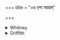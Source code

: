 +++
title = "०७ एना व्याघ्रम्"

+++

<details><summary>Whitney</summary>

### Translation
7. Thus, embracing the tiger, they incite (*hi*) the lion unto great  
good-fortune; as the well-being ones (*subhū́*) the ocean that stands, do  
they rub thoroughly down the leopard amid the waters.

### Notes
Found also in TB. (ii. 7. 16⁴) and MS. (ii. 1. 9: besides K.). In **b**,  
MS. has *mṛjanti* for *hinvanti*, and *dhánāya* (which rectifies the  
meter) for *sāúbhagāya*. For **c**, MS. has a much less unmanageable  
version, *mahiṣáṁ naḥ subhvàm*, and Ppp. supports it by giving *mahiṣaṁ  
nas subhavas:* thus, in each pāda the king is compared to a different  
powerful animal—which is the leading motive of the verse. But TB.  
differs from our text only by giving *suhávam*\* for *subhúvas*.  
*Subhvàm*, with a further slight emendation of *samudrám* to *-dré*,  
would give a greatly improved sense: "him who stands comfortable in the  
ocean, as it were," or bears himself well under the water poured upon  
him. The phrase *samudráṁ ná subhvàḥ* occurs also at RV. i. 52. 4 **b**  
(and its occurrence here in such form may be a reminiscence of that);  
Sāyaṇa there understands *subhvàs* of the "streams" that fill the ocean;  
and our comm. gives a corresponding interpretation here (*nadīrūpā  
āpaḥ*); *samudrám* he allows us alternatively to take as = *varuṇam*. He  
also, most ungrammatically, takes *enā́* at the beginning as ends "those  
\[waters\]." Ppp. further has *pari mṛjyante* for *marm-* in **d**.  
\*⌊Poona ed., p. 750, reads *suhúvam*.⌋
</details>

<details><summary>Griffith</summary>

These, compassing the tiger, rouse the lion to great joy and bliss. As strong floods purify the standing ocean, so men adorn the leopard in the waters
</details>
